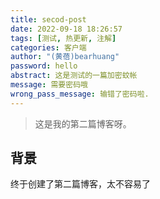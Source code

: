 ```yaml
---
title: secod-post
date: 2022-09-18 18:26:57
tags: [测试, 热更新, 注解]
categories: 客户端
author: "(黄蓓)bearhuang"
password: hello
abstract: 这是测试的一篇加密蚊帐
message: 需要密码哦
wrong_pass_message: 输错了密码啦.
---
```


> 这是我的第二篇博客呀。

## 背景
终于创建了第二篇博客，太不容易了
